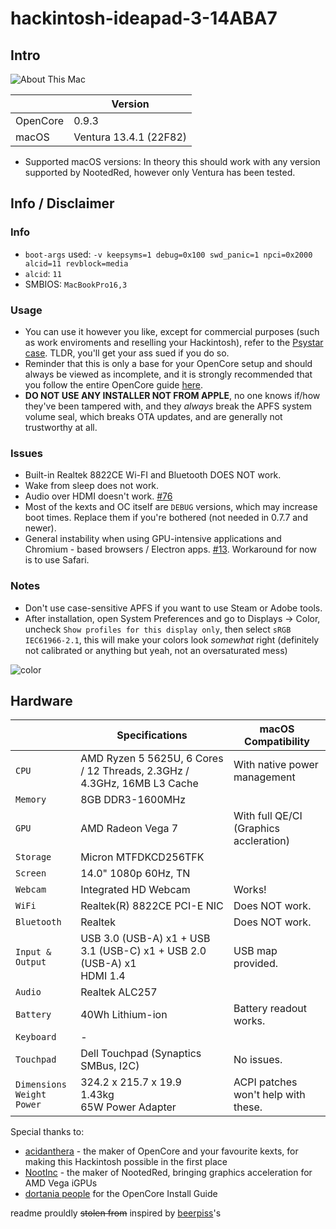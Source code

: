 # hackintosh-ideapad-3-14ABA7
## Intro
![About This Mac](https://media.discordapp.net/attachments/974277281990209606/1127549519958134794/image.png)

|          | Version                 |
|----------|-------------------------|
| OpenCore | 0.9.3                   |
| macOS    | Ventura 13.4.1 (22F82) |

- Supported macOS versions: In theory this should work with any version supported by NootedRed, however only Ventura has been tested.

## Info / Disclaimer
### Info
- `boot-args` used: `-v keepsyms=1 debug=0x100 swd_panic=1 npci=0x2000 alcid=11 revblock=media`
- `alcid`: `11`
- SMBIOS: `MacBookPro16,3`
### Usage
- You can use it however you like, except for commercial purposes (such as work enviroments and reselling your Hackintosh), refer to the [Psystar case](https://en.wikipedia.org/wiki/Psystar_Corporation). TLDR, you'll get your ass sued if you do so.
- Reminder that this is only a base for your OpenCore setup and should always be viewed as incomplete, and it is strongly recommended that you follow the entire OpenCore guide [here](https://dortania.github.io/OpenCore-Install-Guide/). 
- **DO NOT USE ANY INSTALLER NOT FROM APPLE**, no one knows if/how they've been tampered with, and they *always* break the APFS system volume seal, which breaks OTA updates, and are generally not trustworthy at all.
### Issues
- Built-in Realtek 8822CE Wi-FI and Bluetooth DOES NOT work.
- Wake from sleep does not work.
- Audio over HDMI doesn't work. [#76](https://github.com/NootInc/NootedRed/issues/76)
- Most of the kexts and OC itself are `DEBUG` versions, which may increase boot times. Replace them if you're bothered (not needed in 0.7.7 and newer).
- General instability when using GPU-intensive applications and Chromium - based browsers / Electron apps. [#13](https://github.com/NootInc/NootedRed/issues/13). Workaround for now is to use Safari.
### Notes
- Don't use case-sensitive APFS if you want to use Steam or Adobe tools.
- After installation, open System Preferences and go to Displays -> Color, uncheck `Show profiles for this display only`, then select `sRGB IEC61966-2.1`, this will make your colors look *somewhat* right (definitely not calibrated or anything but yeah, not an 
oversaturated mess)
 
![color](https://media.discordapp.net/attachments/885809091459575828/966112499487346718/unknown.png)
## Hardware

|                                           | Specifications                                                                | macOS Compatibility                                                                                                                   |
| ----------------------------------------- | ----------------------------------------------------------------------------- | --------------------------------------------------------------------------------------------------------------------------------------------- |
| ``CPU``                                   | AMD Ryzen 5 5625U, 6 Cores / 12 Threads, 2.3GHz / 4.3GHz, 16MB L3 Cache | With native power management|
| ``Memory``                                | 8GB DDR3-1600MHz                                  |                                                                                                                                               |
| ``GPU``                                   | AMD Radeon Vega 7                                                       | With full QE/CI (Graphics accleration)|
| ``Storage``                               | Micron MTFDKCD256TFK                                              |                                                                                                                                              |
| ``Screen``                                | 14.0" 1080p 60Hz, TN                                            |                                                                                                                                               |
| ``Webcam``                                | Integrated HD Webcam                                                          | Works!|
| ``WiFi``                                  | Realtek(R) 8822CE PCI-E NIC                                                        | Does NOT work.                                                                |
| ``Bluetooth``                             | Realtek                                                                         | Does NOT work. |
| ``Input & Output``                        | USB 3.0 (USB-A) x1 + USB 3.1 (USB-C) x1 + USB 2.0 (USB-A) x1<br>HDMI 1.4                    | USB map provided. |
| ``Audio``                            | Realtek ALC257                                                      |                                                                                                                                               |
| ``Battery``                               | 40Wh Lithium-ion                                                                  | Battery readout works.|
| ``Keyboard``                              | -||
| ``Touchpad``                              | Dell Touchpad (Synaptics SMBus, I2C)                                                                | No issues.                                                                                            |
| ``Dimensions``<br>``Weight``<br>``Power`` | 324.2 x 215.7 x 19.9<br>1.43kg<br>65W Power Adapter                        | ACPI patches won't help with these.|

Special thanks to:
- [acidanthera](https://github.com/acidanthera) - the maker of OpenCore and your favourite kexts, for making this Hackintosh possible in the first place
- [NootInc](https://github.com/NootInc) - the maker of NootedRed, bringing graphics acceleration for AMD Vega iGPUs
- [dortania people](https://github.com/orgs/dortania/people) for the OpenCore Install Guide

readme prouldly ~~stolen from~~ inspired by [beerpiss](https://github.com/beerpiss/dell-vostro-15-3568-hackintosh)'s

